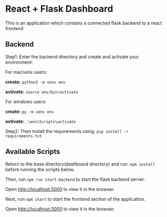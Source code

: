 # React + Flask Dashboard

This is an application which contains a connected flask backend to a react frontend

## Backend
Step1: Enter the backend directory and create and activate your environment:

For mac/unix users: 

**create:** ```python3 -m venv env```

**activate:** `source env/bin/activate`

For windows users: 

**create:** `py -m venv env`

**activate:** `.\env\Scripts\activate`


Step2: Then install the requirements using:
`pip install -r requirements.txt`

## Available Scripts

Return to the base directory(dashboard directory) and run: `npm install` before running the scripts below.

Then, run `npm run start-backend` to start the flask backend server.

Open [http://localhost:5000](http://localhost:5000) to view it in the browser.

Next, run `npm start` to start the frontend section of the application.

Open [http://localhost:3000](http://localhost:3000) to view it in the browser.
